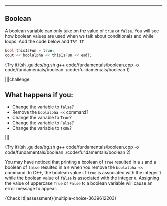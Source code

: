 ---

## Boolean
A boolean variable can only take on the value of `true` or `false`. You will see how boolean values are used when we talk about conditionals and while loops. Add the code below and `TRY IT`.

```c++
bool thisIsFun = true;
cout << boolalpha << thisIsFun << endl;
```

{Try it}(sh .guides/bg.sh g++ code/fundamentals/boolean.cpp -o code/fundamentals/boolean ./code/fundamentals/boolean 1)

|||challenge
## What happens if you:
* Change the variable to `false`?
* Remove the `boolalpha <<` command?
* Change the variable to `True`?
* Change the variable to `False`?
* Change the variable to `TRUE`?

|||

{Try it}(sh .guides/bg.sh g++ code/fundamentals/boolean.cpp -o code/fundamentals/boolean ./code/fundamentals/boolean 2)

You may have noticed that printing a boolean of `true` resulted in a `1` and a boolean of `false` resulted in a `0` when you remove the `boolalpha <<` command. In C++, the boolean value of `true` is associated with the integer `1` while the boolean value of `false` is associated with the integer `0`. Assigning the value of uppercase `True` or `False` to a boolean variable will cause an error message to appear.

{Check It!|assessment}(multiple-choice-3639612203)

